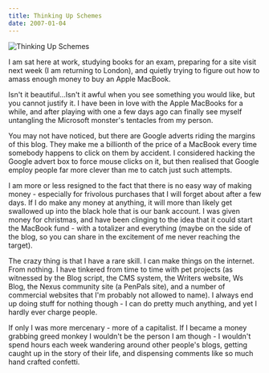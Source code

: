 ```yaml
---
title: Thinking Up Schemes
date: 2007-01-04
---
```


![Thinking Up Schemes](https://source.unsplash.com/FHnnjk1Yj7Y/1600x900)

I am sat here at work, studying books for an exam, preparing for a site visit next week (I am returning to London), and quietly trying to figure out how to amass enough money to buy an Apple MacBook.

Isn't it beautiful...Isn't it awful when you see something you would like, but you cannot justify it. I have been in love with the Apple MacBooks for a while, and after playing with one a few days ago can finally see myself untangling the Microsoft monster's tentacles from my person.

You may not have noticed, but there are Google adverts riding the margins of this blog. They make me a billionth of the price of a MacBook every time somebody happens to click on them by accident. I considered hacking the Google advert box to force mouse clicks on it, but then realised that Google employ people far more clever than me to catch just such attempts.

I am more or less resigned to the fact that there is no easy way of making money - especially for frivolous purchases that I will forget about after a few days. If I do make any money at anything, it will more than likely get swallowed up into the black hole that is our bank account. I was given money for christmas, and have been clinging to the idea that it could start the MacBook fund - with a totalizer and everything (maybe on the side of the blog, so you can share in the excitement of me never reaching the target).

The crazy thing is that I have a rare skill. I can make things on the internet. From nothing. I have tinkered from time to time with pet projects (as witnessed by the Blog script, the CMS system, the Writers website, Ws Blog, the Nexus community site (a PenPals site), and a number of commercial websites that I'm probably not allowed to name). I always end up doing stuff for nothing though - I can do pretty much anything, and yet I hardly ever charge people.

If only I was more mercenary - more of a capitalist. If I became a money grabbing greed monkey I wouldn't be the person I am though - I wouldn't spend hours each week wandering around other people's blogs, getting caught up in the story of their life, and dispensing comments like so much hand crafted confetti.
